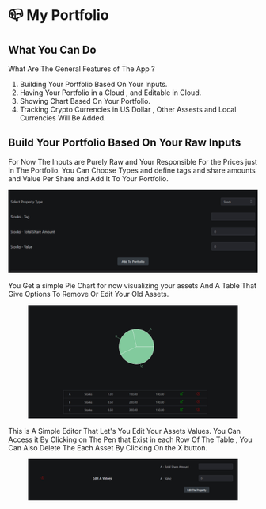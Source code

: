 # 📪 My Portfolio

## What You Can Do

What Are The General Features of The App ?

1. Building Your Portfolio Based On Your Inputs.
2. Having Your Portfolio in a Cloud , and Editable in Cloud.
3. Showing Chart Based On Your Portfolio.
4. Tracking Crypto Currencies in US Dollar , Other Assests and Local Currencies Will Be Added.



## Build Your Portfolio Based On Your Raw Inputs

For Now The Inputs are Purely Raw and Your Responsible For the Prices just in The Portfolio. You Can Choose Types and define tags and share amounts and Value Per Share and Add It To Your Portfolio.

![](../.gitbook/assets/1.png)

You Get a simple Pie Chart for now visualizing your assets And A Table That Give Options To Remove Or Edit Your Old Assets.

<figure><img src="../.gitbook/assets/2.png" alt=""><figcaption></figcaption></figure>

This is A Simple Editor That Let's You Edit Your Assets Values. You Can Access it By Clicking on The Pen that Exist in each Row Of The Table , You Can Also Delete The Each Asset By Clicking On the X button.

<figure><img src="../.gitbook/assets/3.png" alt=""><figcaption></figcaption></figure>
